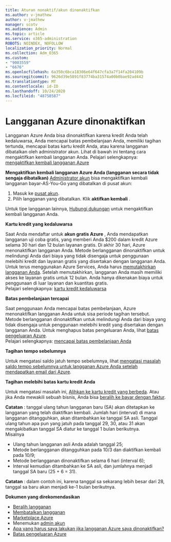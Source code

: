 ```yaml
---
title: Aturan nonaktif/akun dinonaktifkan
ms.author: v-jmathew
author: v-jmathew
manager: scotv
ms.audience: Admin
ms.topic: article
ms.service: o365-administration
ROBOTS: NOINDEX, NOFOLLOW
localization_priority: Normal
ms.collection: Adm_O365
ms.custom:
- "9003559"
- "6676"
ms.openlocfilehash: 6a350c6bca18306e64f647cfa3a7f14fa204109b
ms.sourcegitcommit: 9626d39e5891f83774ba31574a00b0bae92ad442
ms.translationtype: MT
ms.contentlocale: id-ID
ms.lasthandoff: 10/24/2020
ms.locfileid: "48758587"
---
```

# <a name="azure-subscription-disabled"></a>Langganan Azure dinonaktifkan

Langganan Azure Anda bisa dinonaktifkan karena kredit Anda telah kedaluwarsa, Anda mencapai batas pembelanjaan Anda, memiliki tagihan tertunda, mencapai batas kartu kredit Anda, atau karena langganan dibatalkan oleh administrator akun. Lihat di bawah ini tentang cara mengaktifkan kembali langganan Anda. Pelajari selengkapnya: [mengaktifkan kembali langganan Azure](https://docs.microsoft.com/azure/billing/billing-subscription-become-disable?WT.mc_id=Portal-Microsoft_Azure_Support)

**Mengaktifkan kembali langganan Azure Anda (langganan secara tidak sengaja dibatalkan)** [Administrator akun](https://docs.microsoft.com/azure/billing/billing-subscription-transfer?WT.mc_id=Portal-Microsoft_Azure_Support#whoisaa) bisa mengaktifkan kembali langganan bayar-AS-You-Go yang dibatalkan di pusat akun:

1. Masuk ke [pusat akun](https://account.windowsazure.com/Subscriptions).
2. Pilih langganan yang dibatalkan. Klik **aktifkan kembali** .

Untuk tipe langganan lainnya, [Hubungi dukungan](https://portal.azure.com/?#blade/Microsoft_Azure_Support/HelpAndSupportBlade) untuk mengaktifkan kembali langganan Anda.

**Kartu kredit yang kedaluwarsa**

Saat Anda mendaftar untuk **akun gratis Azure** , Anda mendapatkan langganan uji coba gratis, yang memberi Anda $200 dalam kredit Azure selama 30 hari dan 12 bulan layanan gratis. Di akhir 30 hari, Azure menonaktifkan langganan Anda. Metode berlangganan dinonaktifkan untuk melindungi Anda dari biaya yang tidak disengaja untuk penggunaan melebihi kredit dan layanan gratis yang disertakan dengan langganan Anda. Untuk terus menggunakan Azure Services, Anda harus [memutakhirkan langganan Anda](https://docs.microsoft.com/azure/billing/billing-upgrade-azure-subscription?WT.mc_id=Portal-Microsoft_Azure_Support). Setelah memutakhirkan, langganan Anda masih memiliki akses ke layanan gratis untuk 12 bulan. Anda hanya dikenakan biaya untuk penggunaan di luar layanan dan kuantitas gratis.  
Pelajari selengkapnya: [kartu kredit kedaluwarsa](https://docs.microsoft.com/azure/billing/billing-subscription-become-disable?WT.mc_id=Portal-Microsoft_Azure_Support#your-credit-is-expired)

**Batas pembelanjaan tercapai**

Saat penggunaan Anda mencapai batas pembelanjaan, Azure menonaktifkan langganan Anda untuk sisa periode tagihan tersebut. Metode berlangganan dinonaktifkan untuk melindungi Anda dari biaya yang tidak disengaja untuk penggunaan melebihi kredit yang disertakan dengan langganan Anda. Untuk menghapus batas pengeluaran Anda, lihat [batas pengeluaran Azure](https://docs.microsoft.com/azure/cost-management-billing/manage/spending-limit?WT.mc_id=Portal-Microsoft_Azure_Support).  
Pelajari selengkapnya: [mencapai batas pembelanjaan Anda](https://docs.microsoft.com/azure/cost-management-billing/manage/subscription-disabled?WT.mc_id=Portal-Microsoft_Azure_Support#you-reached-your-spending-limit)

**Tagihan tempo sebelumnya**

Untuk mengatasi saldo jatuh tempo sebelumnya, lihat [mengatasi masalah saldo tempo sebelumnya untuk langganan Azure Anda setelah mendapatkan email dari Azure](https://docs.microsoft.com/azure/billing/billing-azure-subscription-past-due-balance?WT.mc_id=Portal-Microsoft_Azure_Support).

**Tagihan melebihi batas kartu kredit Anda**

Untuk mengatasi masalah ini, [Alihkan ke kartu kredit yang berbeda](https://docs.microsoft.com/azure/billing/billing-how-to-change-credit-card?WT.mc_id=Portal-Microsoft_Azure_Support). Atau jika Anda mewakili sebuah bisnis, Anda bisa [beralih ke bayar dengan faktur](https://docs.microsoft.com/azure/billing/billing-how-to-pay-by-invoice?WT.mc_id=Portal-Microsoft_Azure_Support).

**Catatan** : tanggal ulang tahun langganan baru (SA) akan ditetapkan ke langganan yang telah diaktifkan kembali. Jumlah hari (interval) di mana langganan ditangguhkan, akan ditambahkan ke tanggal SA asli. Tanggal ulang tahun apa pun yang jatuh pada tanggal 29, 30, atau 31 akan mengakibatkan tanggal SA diatur ke tanggal 1 bulan berikutnya.  
Misalnya

- Ulang tahun langganan asli Anda adalah tanggal 25;
- Metode berlangganan ditangguhkan pada 10/3 dan diaktifkan kembali pada 10/9;
- Metode berlangganan dinonaktifkan selama 6 hari (interval 6);
- Interval kemudian ditambahkan ke SA asli, dan jumlahnya menjadi tanggal SA baru (25 + 6 = 31). 

**Catatan** : dalam contoh ini, karena tanggal sa sekarang lebih besar dari 28, tanggal sa baru akan menjadi ke-1 bulan berikutnya.

**Dokumen yang direkomendasikan**

- [Beralih langganan](https://docs.microsoft.com/azure/billing/billing-how-to-switch-azure-offer?WT.mc_id=Portal-Microsoft_Azure_Support)  
- [Membatalkan langganan](https://docs.microsoft.com/azure/billing/billing-how-to-cancel-azure-subscription?WT.mc_id=Portal-Microsoft_Azure_Support)  
- [Marketplace Azure](https://azuremarketplace.microsoft.com/marketplace/?source=datamarket)
- Menemukan [admin akun](https://docs.microsoft.com/azure/billing/billing-subscription-transfer?WT.mc_id=Portal-Microsoft_Azure_Support#whoisaa)
- [Apa yang harus saya lakukan jika langganan Azure saya dinonaktifkan?](https://docs.microsoft.com/azure/billing/billing-subscription-become-disable/?WT.mc_id=Portal-Microsoft_Azure_Support)
- [Batas pengeluaran Azure](https://docs.microsoft.com/azure/cost-management-billing/manage/spending-limit?WT.mc_id=Portal-Microsoft_Azure_Support)
